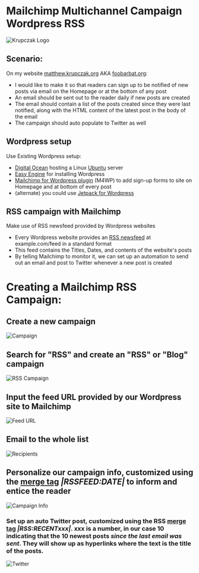 # Mailchimp Multichannel Campaign Wordpress RSS
![Krupczak Logo](https://raw.githubusercontent.com/mkrupczak3/Mailchimp-Multichannel-Campaign-Wordpress-RSS/master/krupczak-1-4.png "Krupczak Logo")

## Scenario:

On my website [matthew.krupczak.org](https://matthew.krupczak.org) AKA [foobarbat.org](http://foobarbat.org):
* I would like to make it so that readers can sign up to be notified of new posts via email on the Homepage or at the bottom of any post
* An email should be sent out to the reader daily if new posts are created
* The email should contain a list of the posts created since they were last notified, along with the HTML content of the latest post in the body of the email
* The campaign should auto populate to Twitter as well

## Wordpress setup

Use Existing Wordpress setup:
* [Digital Ocean](https://www.digitalocean.com/) hosting a Linux [Ubuntu](https://ubuntu.com/) server
* [Easy Engine](https://easyengine.io/) for installing Wordpress
* [Mailchimp for Wordpress plugin](https://wordpress.org/plugins/mailchimp-for-wp/) (M4WP) to add sign-up forms to site on Homepage and at bottom of every post
* (alternate) you could use [Jetpack for Wordpress](https://wordpress.org/plugins/jetpack/)

## RSS campaign with Mailchimp

Make use of RSS newsfeed provided by Wordpress websites
* Every Wordpress website provides an [RSS newsfeed](https://en.wikipedia.org/wiki/RSS) at example.com/feed in a standard format
* This feed contains the Titles, Dates, and contents of the website's posts
* By telling Mailchimp to monitor it, we can set up an automation to send out an email and post to Twitter whenever a new post is created

# Creating a Mailchimp RSS Campaign:
## Create a new campaign
![Campaign](https://raw.githubusercontent.com/mkrupczak3/Mailchimp-Multichannel-Campaign-Wordpress-RSS/master/Screenshot_2020-03-04%20Campaigns%20Mailchimp.png)

## Search for "RSS" and create an "RSS" or "Blog" campaign
![RSS Campaign](https://github.com/mkrupczak3/Mailchimp-Multichannel-Campaign-Wordpress-RSS/raw/master/Screenshot_2020-03-04%20Campaigns%20Mailchimp(1).png)

## Input the feed URL provided by our Wordpress site to Mailchimp
![Feed URL](https://github.com/mkrupczak3/Mailchimp-Multichannel-Campaign-Wordpress-RSS/raw/master/Screenshot_2020-03-04%20Campaign%20Builder%20-%20RSS%20Feed%20Mailchimp.png)

## Email to the whole list
![Recipients](https://github.com/mkrupczak3/Mailchimp-Multichannel-Campaign-Wordpress-RSS/raw/master/Screenshot_2020-03-04%20Campaign%20Builder%20-%20Recipients%20Mailchimp.png)

## Personalize our campaign info, customized using the [merge tag](https://mailchimp.com/help/all-the-merge-tags-cheat-sheet/) *|RSSFEED:DATE|* to inform and entice the reader
![Campaign Info](https://github.com/mkrupczak3/Mailchimp-Multichannel-Campaign-Wordpress-RSS/raw/master/Screenshot_2020-03-04%20Campaign%20Builder%20-%20Setup%20Mailchimp(2).png)

### Set up an auto Twitter post, customized using the RSS [merge tag](https://mailchimp.com/help/all-the-merge-tags-cheat-sheet/) *|RSS:RECENTxxx|*. xxx is a number, in our case 10 indicating that the 10 newest posts _since the last email was sent_. They will show up as hyperlinks where the text is the title of the posts. 
![Twitter](https://github.com/mkrupczak3/Mailchimp-Multichannel-Campaign-Wordpress-RSS/raw/master/Screenshot_2020-03-04%20Campaign%20Builder%20-%20Setup%20Mailchimp(1).png)






